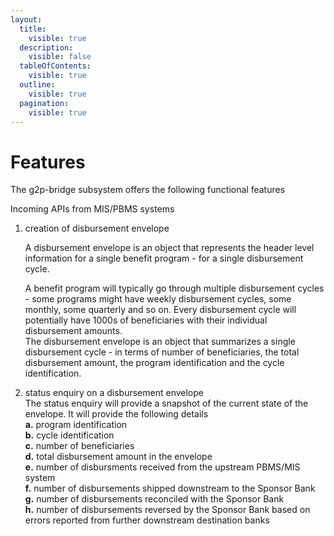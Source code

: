 ```yaml
---
layout:
  title:
    visible: true
  description:
    visible: false
  tableOfContents:
    visible: true
  outline:
    visible: true
  pagination:
    visible: true
---
```


# Features

The g2p-bridge subsystem offers the following functional features

Incoming APIs from MIS/PBMS systems

1.  creation of disbursement envelope

    A disbursement envelope is an object that represents the header level information for a single benefit program - for a single disbursement cycle.

    A benefit program will typically go through multiple disbursement cycles - some programs might have weekly disbursement cycles, some monthly, some quarterly and so on. Every disbursement cycle will potentially have 1000s of beneficiaries with their individual disbursement amounts.\
    The disbursement envelope is an object that summarizes a single disbursement cycle - in terms of number of beneficiaries,  the total disbursement amount, the program identification and the cycle identification.
2. status enquiry on a disbursement envelope\
   The status enquiry will provide a snapshot of the current state of the envelope. It will provide the following details\
   **a.** program identification\
   **b.** cycle identification\
   **c.** number of beneficiaries\
   **d.** total disbursement amount in the envelope\
   **e.** number of disbursments received from the upstream PBMS/MIS system\
   **f.** number of disbursements shipped downstream to the Sponsor Bank\
   **g.** number of disbursements reconciled with the Sponsor Bank\
   **h.** number of disbursements reversed by the Sponsor Bank based on errors reported from further downstream destination banks&#x20;

